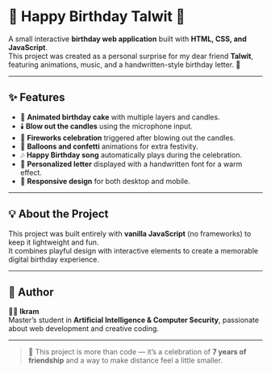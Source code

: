 
# 🎂 Happy Birthday Talwit 🎉

A small interactive **birthday web application** built with **HTML, CSS, and JavaScript**.  
This project was created as a personal surprise for my dear friend **Talwit**, featuring animations, music, and a handwritten-style birthday letter. 💌  

---

## ✨ Features
- 🎂 **Animated birthday cake** with multiple layers and candles.  
- 🕯️ **Blow out the candles** using the microphone input.  
- 🎇 **Fireworks celebration** triggered after blowing out the candles.  
- 🎈 **Balloons and confetti** animations for extra festivity.  
- 🎶 **Happy Birthday song** automatically plays during the celebration.  
- 💌 **Personalized letter** displayed with a handwritten font for a warm effect.  
- 📱 **Responsive design** for both desktop and mobile.  

---


## 💡 About the Project
This project was built entirely with **vanilla JavaScript** (no frameworks) to keep it lightweight and fun.  
It combines playful design with interactive elements to create a memorable digital birthday experience.  

---

## 🥳 Author
👩‍💻 **Ikram**  
Master’s student in **Artificial Intelligence & Computer Security**, passionate about web development and creative coding.  

---

> 🎁 This project is more than code — it’s a celebration of **7 years of friendship** and a way to make distance feel a little smaller.  
